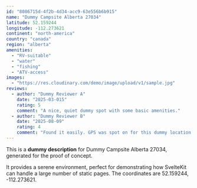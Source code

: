 ```yaml
---
id: "8086715d-4f2b-4d34-acc9-63e556b6b915"
name: "Dummy Campsite Alberta 27034"
latitude: 52.159244
longitude: -112.273621
continent: "north-america"
country: "canada"
region: "alberta"
amenities:
  - "RV-suitable"
  - "water"
  - "fishing"
  - "ATV-access"
images:
  - "https://res.cloudinary.com/demo/image/upload/v1/sample.jpg"
reviews:
  - author: "Dummy Reviewer A"
    date: "2025-03-015"
    rating: 5
    comment: "A nice, quiet dummy spot with some basic amenities."
  - author: "Dummy Reviewer B"
    date: "2025-08-09"
    rating: 4
    comment: "Found it easily. GPS was spot on for this dummy location."
---
```


This is a **dummy description** for Dummy Campsite Alberta 27034, generated for the proof of concept.

It provides a serene environment, perfect for demonstrating how SvelteKit can handle a large number of static pages. The coordinates are 52.159244, -112.273621.
